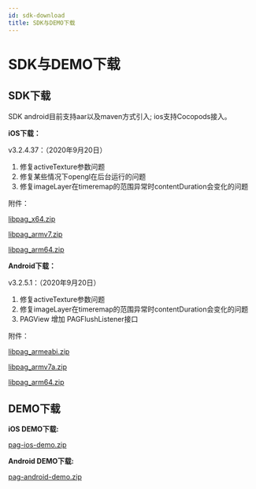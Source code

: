 ```yaml
---
id: sdk-download
title: SDK与DEMO下载
---
```


# SDK与DEMO下载
## SDK下载
SDK android目前支持aar以及maven方式引入; ios支持Cocopods接入。

**iOS下载：**

v3.2.4.37：（2020年9月20日）

1. 修复activeTexture参数问题
2. 修复某些情况下opengl在后台运行的问题
3. 修复imageLayer在timeremap的范围异常时contentDuration会变化的问题

附件：

<a href='../website/static/pag/ios/3.2.4.37/'>libpag_x64.zip</a>

<a href='../website/static/pag/ios/3.2.4.37/'>libpag_armv7.zip</a>

<a href='../website/static/pag/ios/3.2.4.37/'>libpag_arm64.zip</a>


**Android下载：**

v3.2.5.1：（2020年9月20日）

1. 修复activeTexture参数问题
2. 修复imageLayer在timeremap的范围异常时contentDuration会变化的问题
3. PAGView 增加 PAGFlushListener接口

附件：

<a href='../website/static/pag/android/3.2.5.1/libpag_release_3.2.5.1_armeabi.zip'>libpag_armeabi.zip</a>

<a href='../website/static/pag/android/3.2.5.1/libpag_release_3.2.5.1_armv7a.zip'>libpag_armv7a.zip</a>

<a href='../website/static/pag/android/3.2.5.1/libpag_release_3.2.5.1_armeabi_armv7a_arm64v8a.zp'>libpag_arm64.zip</a> 

## DEMO下载
**iOS DEMO下载:**

<a href='../website/static/pag/demo/pag-ios-demo.zip'>pag-ios-demo.zip</a>

**Android DEMO下载:**

<a href='../website/static/pag/demo/pag-android-demo.zip'>pag-android-demo.zip</a>